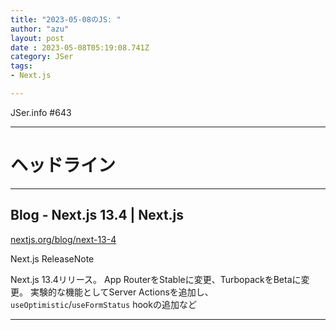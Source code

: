 ```yaml
---
title: "2023-05-08のJS: "
author: "azu"
layout: post
date : 2023-05-08T05:19:08.741Z
category: JSer
tags:
- Next.js

---
```


JSer.info #643

----

<h1 class="site-genre">ヘッドライン</h1>

----

## Blog - Next.js 13.4 | Next.js
[nextjs.org/blog/next-13-4](https://nextjs.org/blog/next-13-4 "Blog - Next.js 13.4 | Next.js")
<p class="jser-tags jser-tag-icon"><span class="jser-tag">Next.js</span> <span class="jser-tag">ReleaseNote</span></p>

Next.js 13.4リリース。
App RouterをStableに変更、TurbopackをBetaに変更。
実験的な機能としてServer Actionsを追加し、`useOptimistic`/`useFormStatus` hookの追加など


----
